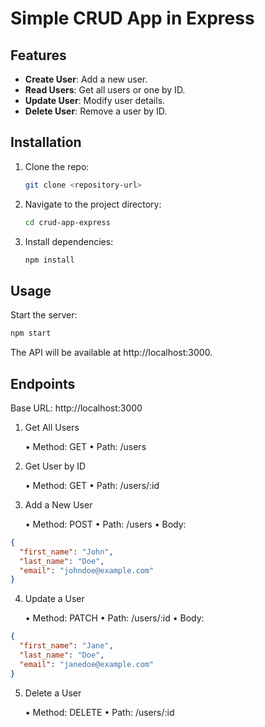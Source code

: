 # Simple CRUD App in Express

## Features

- **Create User**: Add a new user.
- **Read Users**: Get all users or one by ID.
- **Update User**: Modify user details.
- **Delete User**: Remove a user by ID.

## Installation

1. Clone the repo:

   ```bash
   git clone <repository-url>
   ```

2. Navigate to the project directory:

   ```bash
   cd crud-app-express
   ```

3. Install dependencies:

   ```bash
   npm install
   ```

## Usage

Start the server:

```bash
npm start
```

The API will be available at http://localhost:3000.

## Endpoints

Base URL: http://localhost:3000

1. Get All Users

   • Method: GET
   • Path: /users

2. Get User by ID

   • Method: GET
   • Path: /users/:id

3. Add a New User

   • Method: POST
   • Path: /users
   • Body:

```json
{
  "first_name": "John",
  "last_name": "Doe",
  "email": "johndoe@example.com"
}
```

4. Update a User

   • Method: PATCH
   • Path: /users/:id
   • Body:

```json
{
  "first_name": "Jane",
  "last_name": "Doe",
  "email": "janedoe@example.com"
}
```

5. Delete a User

   • Method: DELETE
   • Path: /users/:id
